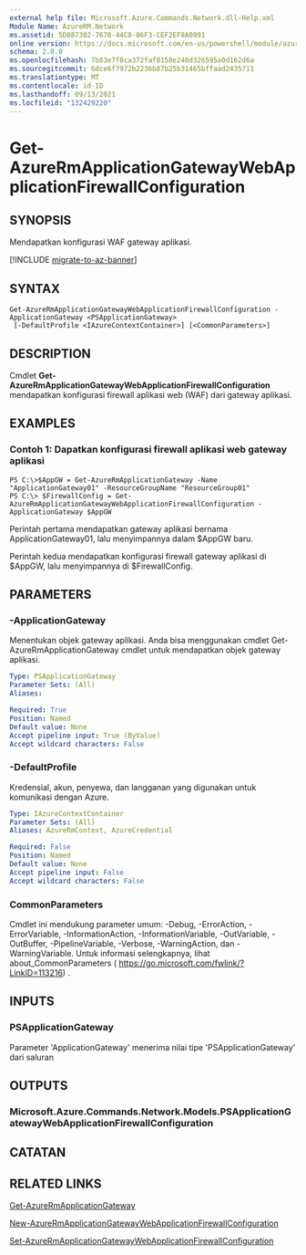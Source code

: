 ```yaml
---
external help file: Microsoft.Azure.Commands.Network.dll-Help.xml
Module Name: AzureRM.Network
ms.assetid: 5D887302-7678-44C0-86F3-CEF2EF8A0991
online version: https://docs.microsoft.com/en-us/powershell/module/azurerm.network/get-azurermapplicationgatewaywebapplicationfirewallconfiguration
schema: 2.0.0
ms.openlocfilehash: 7b83e7f8ca372faf8158e248d326595a0d162d6a
ms.sourcegitcommit: 6dce6f7972b2236b87b25b31465bffaad2435711
ms.translationtype: MT
ms.contentlocale: id-ID
ms.lasthandoff: 09/13/2021
ms.locfileid: "132429220"
---
```

# Get-AzureRmApplicationGatewayWebApplicationFirewallConfiguration

## SYNOPSIS
Mendapatkan konfigurasi WAF gateway aplikasi.

[!INCLUDE [migrate-to-az-banner](../../includes/migrate-to-az-banner.md)]

## SYNTAX

```
Get-AzureRmApplicationGatewayWebApplicationFirewallConfiguration -ApplicationGateway <PSApplicationGateway>
 [-DefaultProfile <IAzureContextContainer>] [<CommonParameters>]
```

## DESCRIPTION
Cmdlet **Get-AzureRmApplicationGatewayWebApplicationFirewallConfiguration** mendapatkan konfigurasi firewall aplikasi web (WAF) dari gateway aplikasi.

## EXAMPLES

### Contoh 1: Dapatkan konfigurasi firewall aplikasi web gateway aplikasi
```
PS C:\>$AppGW = Get-AzureRmApplicationGateway -Name "ApplicationGateway01" -ResourceGroupName "ResourceGroup01"
PS C:\> $FirewallConfig = Get-AzureRmApplicationGatewayWebApplicationFirewallConfiguration -ApplicationGateway $AppGW
```

Perintah pertama mendapatkan gateway aplikasi bernama ApplicationGateway01, lalu menyimpannya dalam $AppGW baru.

Perintah kedua mendapatkan konfigurasi firewall gateway aplikasi di $AppGW, lalu menyimpannya di $FirewallConfig.

## PARAMETERS

### -ApplicationGateway
Menentukan objek gateway aplikasi.
Anda bisa menggunakan cmdlet Get-AzureRmApplicationGateway cmdlet untuk mendapatkan objek gateway aplikasi.

```yaml
Type: PSApplicationGateway
Parameter Sets: (All)
Aliases: 

Required: True
Position: Named
Default value: None
Accept pipeline input: True (ByValue)
Accept wildcard characters: False
```

### -DefaultProfile
Kredensial, akun, penyewa, dan langganan yang digunakan untuk komunikasi dengan Azure.

```yaml
Type: IAzureContextContainer
Parameter Sets: (All)
Aliases: AzureRmContext, AzureCredential

Required: False
Position: Named
Default value: None
Accept pipeline input: False
Accept wildcard characters: False
```

### CommonParameters
Cmdlet ini mendukung parameter umum: -Debug, -ErrorAction, -ErrorVariable, -InformationAction, -InformationVariable, -OutVariable, -OutBuffer, -PipelineVariable, -Verbose, -WarningAction, dan -WarningVariable. Untuk informasi selengkapnya, lihat about_CommonParameters ( https://go.microsoft.com/fwlink/?LinkID=113216) .

## INPUTS

### PSApplicationGateway
Parameter 'ApplicationGateway' menerima nilai tipe 'PSApplicationGateway' dari saluran

## OUTPUTS

### Microsoft.Azure.Commands.Network.Models.PSApplicationGatewayWebApplicationFirewallConfiguration

## CATATAN

## RELATED LINKS

[Get-AzureRmApplicationGateway](./Get-AzureRmApplicationGateway.md)

[New-AzureRmApplicationGatewayWebApplicationFirewallConfiguration](./New-AzureRmApplicationGatewayWebApplicationFirewallConfiguration.md)

[Set-AzureRmApplicationGatewayWebApplicationFirewallConfiguration](./Set-AzureRmApplicationGatewayWebApplicationFirewallConfiguration.md)


